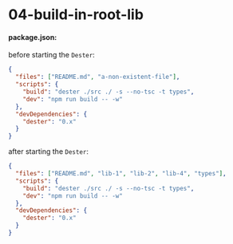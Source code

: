 # 04-build-in-root-lib

#### package.json:

before starting the `Dester`:

```json
{
  "files": ["README.md", "a-non-existent-file"],
  "scripts": {
    "build": "dester ./src ./ -s --no-tsc -t types",
    "dev": "npm run build -- -w"
  },
  "devDependencies": {
    "dester": "0.x"
  }
}
```

after starting the `Dester`:

```json
{
  "files": ["README.md", "lib-1", "lib-2", "lib-4", "types"],
  "scripts": {
    "build": "dester ./src ./ -s --no-tsc -t types",
    "dev": "npm run build -- -w"
  },
  "devDependencies": {
    "dester": "0.x"
  }
}
```

